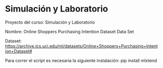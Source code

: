 # Simulación y Laboratorio
Proyecto del curso: Simulación y Laboratorio 

Nombre: Online Shoppers Purchasing Intention Dataset Data Set

Dataset: https://archive.ics.uci.edu/ml/datasets/Online+Shoppers+Purchasing+Intention+Dataset#

Para correr el script es necesaria la siguiente instalación:
pip install mlxtend

